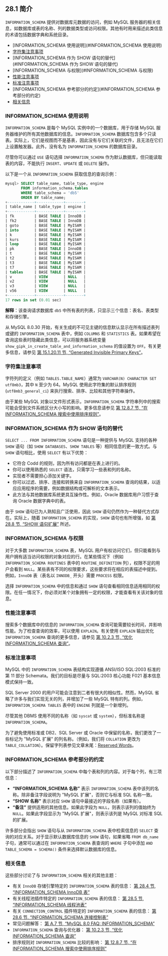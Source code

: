 ## 28.1 简介

`INFORMATION_SCHEMA` 提供对数据库元数据的访问，例如 MySQL 服务器的相关信息，如数据库或表的名称、列的数据类型或访问权限。其他有时用来描述此类信息的术语包括数据字典和系统目录。

- [INFORMATION_SCHEMA 使用说明](#INFORMATION_SCHEMA 使用说明)
- [字符集注意事项](#字符集注意事项)
- [INFORMATION_SCHEMA 作为 SHOW 语句的替代](#INFORMATION_SCHEMA 作为 SHOW 语句的替代)
- [INFORMATION_SCHEMA 与权限](#INFORMATION_SCHEMA 与权限)
- [性能注意事项](#性能注意事项)
- [标准注意事项](#标准注意事项)
- [INFORMATION_SCHEMA 参考部分的约定](#INFORMATION_SCHEMA 参考部分的约定)
- [相关信息](#相关信息)

### INFORMATION_SCHEMA 使用说明

`INFORMATION_SCHEMA` 是每个 MySQL 实例中的一个数据库，用于存储 MySQL 服务器维护的所有其他数据库的信息。`INFORMATION_SCHEMA` 数据库包含多个只读表。实际上，它们是视图而不是基表，因此没有与它们关联的文件，且无法在它们上设置触发器。此外，没有名为 `INFORMATION_SCHEMA` 的数据库目录。

尽管你可以通过 `USE` 语句选择 `INFORMATION_SCHEMA` 作为默认数据库，但只能读取表的内容，不能执行 `INSERT`、`UPDATE` 或 `DELETE` 操作。

以下是一个从 `INFORMATION_SCHEMA` 获取信息的查询示例：

```sql
mysql> SELECT table_name, table_type, engine
       FROM information_schema.tables
       WHERE table_schema = 'db5'
       ORDER BY table_name;
+------------+------------+--------+
| table_name | table_type | engine |
+------------+------------+--------+
| fk         | BASE TABLE | InnoDB |
| fk2        | BASE TABLE | InnoDB |
| goto       | BASE TABLE | MyISAM |
| into       | BASE TABLE | MyISAM |
| k          | BASE TABLE | MyISAM |
| kurs       | BASE TABLE | MyISAM |
| loop       | BASE TABLE | MyISAM |
| pk         | BASE TABLE | InnoDB |
| t          | BASE TABLE | MyISAM |
| t2         | BASE TABLE | MyISAM |
| t3         | BASE TABLE | MyISAM |
| t7         | BASE TABLE | MyISAM |
| tables     | BASE TABLE | MyISAM |
| v          | VIEW       | NULL   |
| v2         | VIEW       | NULL   |
| v3         | VIEW       | NULL   |
| v56        | VIEW       | NULL   |
+------------+------------+--------+
17 rows in set (0.01 sec)
```

**解释**：该查询请求数据库 `db5` 中所有表的列表，只显示三个信息：表名、表类型和存储引擎。

从 MySQL 8.0.30 开始，有关生成的不可见主键的信息默认显示在所有描述表列或键的 `INFORMATION_SCHEMA` 表中，例如 `COLUMNS` 和 `STATISTICS` 表。如果希望在查询这些表时隐藏此类信息，可以将服务器系统变量 `show_gipk_in_create_table_and_information_schema` 的值设置为 `OFF`。有关更多信息，请参见 [第 15.1.20.11 节, “Generated Invisible Primary Keys”](#)。

### 字符集注意事项

字符列的定义（例如 `TABLES.TABLE_NAME`）通常为 `VARCHAR(N) CHARACTER SET utf8mb3`，其中 `N` 至少为 64。MySQL 使用此字符集的默认排序规则 (`utf8mb3_general_ci`) 来执行搜索、排序、比较和其他字符串操作。

由于某些 MySQL 对象以文件形式表示，`INFORMATION_SCHEMA` 字符串列中的搜索可能会受到文件系统区分大小写的影响。更多信息请参见 [第 12.8.7 节, “在 INFORMATION_SCHEMA 搜索中使用排序规则”](#)。

### INFORMATION_SCHEMA 作为 SHOW 语句的替代

`SELECT ... FROM INFORMATION_SCHEMA` 语句是一种提供与 MySQL 支持的各种 `SHOW` 语句（如 `SHOW DATABASES`、`SHOW TABLES` 等）相同信息的更一致方式。与 `SHOW` 语句相比，使用 `SELECT` 有以下优势：

- 它符合 Codd 的规则，因为所有访问都是在表上进行的。
- 你可以使用熟悉的 `SELECT` 语法，只需学习一些表和列的名称。
- 实现者不需要担心添加关键字。
- 你可以过滤、排序、连接和转换来自 `INFORMATION_SCHEMA` 查询的结果，以适应应用程序的需要，例如数据结构或可解析的文本表示。
- 此方法与其他数据库系统更具互操作性。例如，Oracle 数据库用户习惯于查询 Oracle 数据字典中的表。

由于 `SHOW` 语句已为人熟知且广泛使用，因此 `SHOW` 语句仍然作为一种替代方式存在。实际上，随着 `INFORMATION_SCHEMA` 的实现，`SHOW` 语句也有所增强，如 [第 28.8 节, “SHOW 语句扩展”](#) 所述。

### INFORMATION_SCHEMA 与权限

对于大多数 `INFORMATION_SCHEMA` 表，MySQL 用户有权访问它们，但只能看到与用户拥有适当访问权限的对象对应的行。在某些情况下（例如 `INFORMATION_SCHEMA ROUTINES` 表中的 `ROUTINE_DEFINITION` 列），权限不足的用户会看到 `NULL`。某些表有不同的权限要求，这些要求将在相应的表描述中提到。例如，`InnoDB` 表（表名以 `INNODB_` 开头）需要 `PROCESS` 权限。

选择 `INFORMATION_SCHEMA` 中的信息和通过 `SHOW` 语句查看相同信息适用相同的权限。在任一情况下，你必须对某个对象拥有一定的权限，才能查看有关该对象的信息。

### 性能注意事项

搜索多个数据库中的信息的 `INFORMATION_SCHEMA` 查询可能需要较长时间，并影响性能。为了检查查询的效率，可以使用 `EXPLAIN`。有关使用 `EXPLAIN` 输出优化 `INFORMATION_SCHEMA` 查询的更多信息，请参见 [第 10.2.3 节, “优化 INFORMATION_SCHEMA 查询”](#)。

### 标准注意事项

MySQL 中的 `INFORMATION_SCHEMA` 表结构实现遵循 ANSI/ISO SQL:2003 标准的第 11 部分 Schemata。我们的目标是尽量与 SQL:2003 核心功能 F021 基本信息模式保持一致。

SQL Server 2000 的用户可能会注意到二者有很大的相似性。然而，MySQL 省略了许多与我们实现无关的列，并增加了一些 MySQL 特有的列。例如，`INFORMATION_SCHEMA TABLES` 表中的 `ENGINE` 列就是一个新增列。

尽管其他 DBMS 使用不同的名称（如 `syscat` 或 `system`），但标准名称是 `INFORMATION_SCHEMA`。

为了避免使用标准或 DB2、SQL Server 或 Oracle 中保留的名称，我们更改了一些标记为 "MySQL 扩展" 的列名称。（例如，我们将 `COLLATION` 更改为 `TABLE_COLLATION`）。保留字列表参见文章末尾：[Reserved Words](https://web.archive.org/web/20070428032454/http://www.dbazine.com/db2/db2-disarticles/gulutzan5)。

### INFORMATION_SCHEMA 参考部分的约定

以下部分描述了 `INFORMATION_SCHEMA` 中每个表和列的内容。对于每个列，有三项信息：

- **“INFORMATION_SCHEMA 名称”** 表示 `INFORMATION_SCHEMA` 表中该列的名称。除非备注字段说明为 "MySQL 扩展"，否则它与标准 SQL 名称一致。
- **“SHOW 名称”** 表示对应 `SHOW` 语句中最接近的字段名称（如果有）。
- **“备注”** 提供适用的其他信息。如果此字段为 `NULL`，则表示该列的值始终为 `NULL`。如果此字段显示为 "MySQL 扩展"，则表示该列是 MySQL 对标准 SQL 的扩展。

许多部分会指出 `SHOW` 语句与从 `INFORMATION_SCHEMA` 表中检索信息的 `SELECT` 查询的对应关系。对于显示默认数据库信息的 `SHOW` 语句，如果省略 `FROM db_name` 子句，通常可以通过在 `INFORMATION_SCHEMA` 表查询的 `WHERE` 子句中添加 `AND TABLE_SCHEMA = SCHEMA()` 条件来选择默认数据库的信息。

### 相关信息

这些部分讨论了与 `INFORMATION_SCHEMA` 相关的其他主题：

- 有关 `InnoDB` 存储引擎特定的 `INFORMATION_SCHEMA` 表的信息： [第 28.4 节, “INFORMATION_SCHEMA InnoDB 表”](#)
- 有关线程池插件特定的 `INFORMATION_SCHEMA` 表的信息： [第 28.5 节, “INFORMATION_SCHEMA 线程池表”](#)
- 有关 `CONNECTION_CONTROL` 插件特定的 `INFORMATION_SCHEMA` 表的信息： [第 28.6 节, “INFORMATION_SCHEMA 连接控制表”](#)
- 常见问题解答： [第 A.7 节, “MySQL 8.0 FAQ: INFORMATION_SCHEMA”](#)
- `INFORMATION_SCHEMA` 查询与优化器： [第 10.2.3 节, “优化 INFORMATION_SCHEMA 查询”](#)
- 排序规则对 `INFORMATION_SCHEMA` 比较的影响： [第 12.8.7 节, “在 INFORMATION_SCHEMA 搜索中使用排序规则”](#)